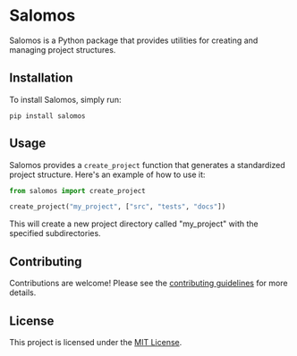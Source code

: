 # Salomos

Salomos is a Python package that provides utilities for creating and managing project structures.

## Installation

To install Salomos, simply run:

```
pip install salomos
```

## Usage

Salomos provides a `create_project` function that generates a standardized project structure. Here's an example of how to use it:

```python
from salomos import create_project

create_project("my_project", ["src", "tests", "docs"])
```

This will create a new project directory called "my_project" with the specified subdirectories.

## Contributing

Contributions are welcome! Please see the [contributing guidelines](CONTRIBUTING.md) for more details.

## License

This project is licensed under the [MIT License](LICENSE).
